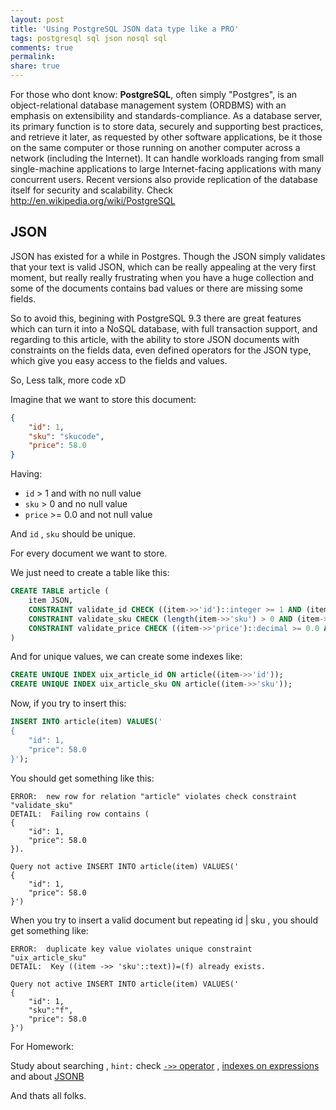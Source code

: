 ```yaml
---
layout: post
title: 'Using PostgreSQL JSON data type like a PRO'
tags: postgresql sql json nosql sql
comments: true
permalink:
share: true
---
```


For those who dont know: **PostgreSQL**, often simply "Postgres", is an object-relational database management system (ORDBMS) with an emphasis on extensibility and standards-compliance. As a database server, its primary function is to store data, securely and supporting best practices, and retrieve it later, as requested by other software applications, be it those on the same computer or those running on another computer across a network (including the Internet). It can handle workloads ranging from small single-machine applications to large Internet-facing applications with many concurrent users. Recent versions also provide replication of the database itself for security and scalability. Check http://en.wikipedia.org/wiki/PostgreSQL

## JSON

JSON has existed for a while in Postgres. Though the JSON simply validates that your text is valid JSON, which can be really appealing at the very first moment, but really really frustrating when you have a huge collection and some of the documents contains bad values or there are missing some fields.

So to avoid this, begining with PostgreSQL 9.3 there are great features which can turn it into a NoSQL database, with full transaction support, and regarding to this article, with the ability to store JSON documents with constraints on the fields data, even defined operators for the JSON type, which give you easy access to the fields and values.

So, Less talk, more code xD

Imagine that we want to store this document:

~~~json
{
    "id": 1,
    "sku": "skucode",
    "price": 58.0
}
~~~

Having:

* `id` > 1 and with no null value
* `sku` > 0 and no null value
* `price` >= 0.0 and not null value

And `id` , `sku` should be unique.

For every document we want to store.

We just need to create a table like this:

~~~sql
CREATE TABLE article (
    item JSON,
    CONSTRAINT validate_id CHECK ((item->>'id')::integer >= 1 AND (item->>'id') IS NOT NULL ),
    CONSTRAINT validate_sku CHECK (length(item->>'sku') > 0 AND (item->>'sku') IS NOT NULL ),
    CONSTRAINT validate_price CHECK ((item->>'price')::decimal >= 0.0 AND (item->>'price') IS NOT NULL)
)
~~~

And for unique values, we can create some indexes like:

~~~sql
CREATE UNIQUE INDEX uix_article_id ON article((item->>'id'));
CREATE UNIQUE INDEX uix_article_sku ON article((item->>'sku'));
~~~

Now, if you try to insert this:

~~~sql
INSERT INTO article(item) VALUES('
{
    "id": 1,
    "price": 58.0
}');
~~~

You should get something like this:

~~~
ERROR:  new row for relation "article" violates check constraint "validate_sku"
DETAIL:  Failing row contains (
{
    "id": 1,
    "price": 58.0
}).

Query not active INSERT INTO article(item) VALUES('
{
    "id": 1,
    "price": 58.0
}')
~~~

When you try to insert a valid document but repeating id | sku , you should get something like:

~~~
ERROR:  duplicate key value violates unique constraint "uix_article_sku"
DETAIL:  Key ((item ->> 'sku'::text))=(f) already exists.

Query not active INSERT INTO article(item) VALUES('
{
    "id": 1,
    "sku":"f",
    "price": 58.0
}')
~~~

For Homework:

Study about searching , `hint:` check [`->>` operator](http://www.postgresql.org/docs/9.4/static/functions-json.html) , [indexes on expressions](http://www.postgresql.org/docs/9.3/static/indexes-expressional.html)
and about [JSONB](http://www.postgresql.org/docs/9.3/static/functions-json.html)

And thats all folks.


